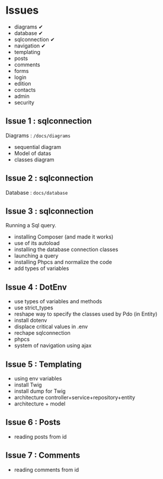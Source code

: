 # Issues

- diagrams ✔
- database ✔
- sqlconnection ✔
- navigation ✔
- templating 
- posts 
- comments 
- forms 
- login 
- edition 
- contacts 
- admin 
- security 

## Issue 1 : sqlconnection

Diagrams : `/docs/diagrams`

- sequential diagram
- Model of datas
- classes diagram

## Issue 2 : sqlconnection

Database : `docs/database`

## Issue 3 : sqlconnection

Running a Sql query.

- installing Composer (and made it works)
- use of its autoload
- installing the database connection classes
- launching a query
- installing Phpcs and normalize the code
- add types of variables

## Issue 4 : DotEnv

- use types of variables and methods
- use strict_types
- reshape way to specify the classes used by Pdo (in Entity)
- install dotenv
- displace critical values in .env
- rechape sqlconnection
- phpcs
- system of navigation using ajax

## Issue 5 : Templating
- using env variables
- install Twig
- install dump for Twig
- architecture controller+service+repository+entity
- architecture + model

## Issue 6 : Posts
- reading posts from id

## Issue 7 : Comments
- reading comments from id
